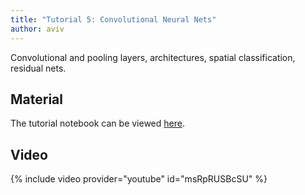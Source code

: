 ```yaml
---
title: "Tutorial 5: Convolutional Neural Nets"
author: aviv
---
```


Convolutional and pooling layers, architectures, spatial classification,
residual nets.

## Material

The tutorial notebook can be viewed [here](https://nbviewer.jupyter.org/github/vistalab-technion/cs236605-tutorials/blob/master/tutorial5/tutorial5-CNNs.ipynb).

## Video

{% include video provider="youtube" id="msRpRUSBcSU" %}

